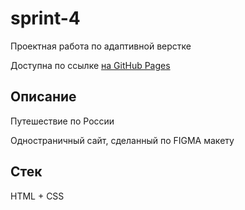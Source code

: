 # sprint-4

Проектная работа по адаптивной верстке

Доступна по ссылке [на GitHub Pages](https://github.com/alz228/russian-travel.git)


## Описание

Путешествие по России

Одностраничный сайт, сделанный по FIGMA макету

## Стек

HTML +  CSS

